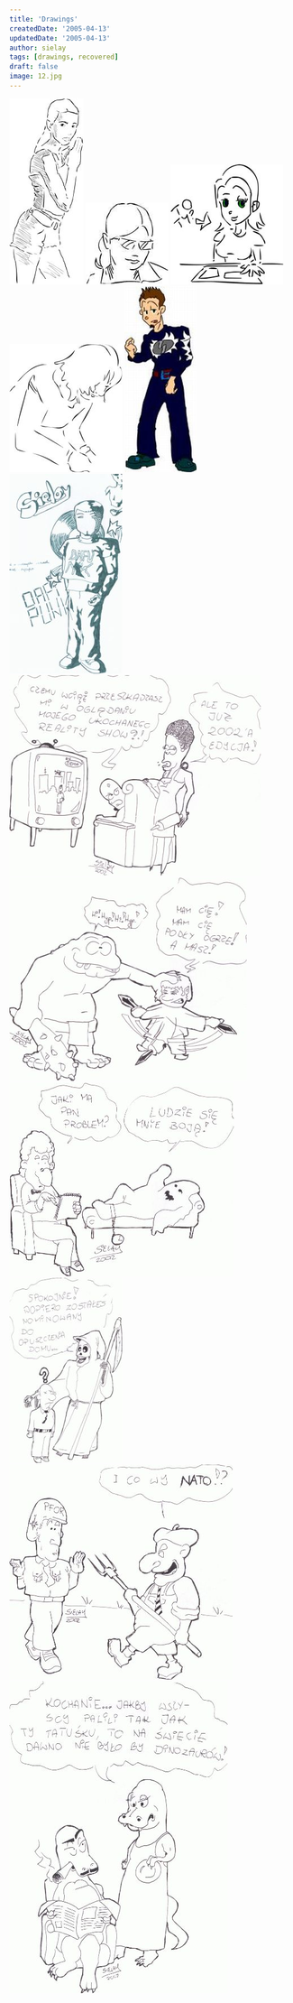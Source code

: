 ```yaml
---
title: 'Drawings'
createdDate: '2005-04-13'
updatedDate: '2005-04-13'
author: sielay
tags: [drawings, recovered]
draft: false
image: 12.jpg
---
```


![](12.jpg)
![](13.jpg)
![](14.jpg)
![](15.jpg)
![](16.jpg)
![](17.jpg)
![](18b.jpg)
![](19b.jpg)
![](20b.jpg)
![](21.jpg)
![](22b.jpg)
![](23b.jpg)
